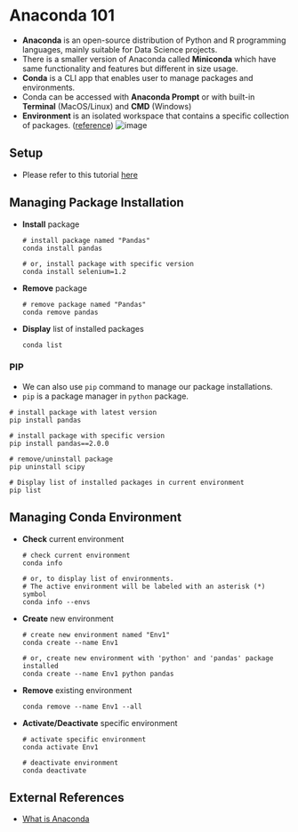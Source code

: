 # Anaconda 101

- **Anaconda** is an open-source distribution of Python and R programming languages, mainly suitable for Data Science projects.
- There is a smaller version of Anaconda called **Miniconda** which have same functionality and features but different in size usage.
- **Conda** is a CLI app that enables user to manage packages and environments.
- Conda can be accessed with **Anaconda Prompt** or with built-in **Terminal** (MacOS/Linux) and **CMD** (Windows)
- **Environment** is an isolated workspace that contains a specific collection of packages. ([reference](https://carpentries-incubator.github.io/introduction-to-conda-for-data-scientists/02-working-with-environments/index.html#what-is-a-conda-environment))
  ![image](https://github.com/user-attachments/assets/17222b6b-68d2-4a8a-a940-cbbcc11bf8ad)

## Setup
- Please refer to this tutorial [here](https://gist.github.com/yudantoanas/f50b15eb71290964b9abfbf2573a7bab#anaconda)

## Managing Package Installation
- **Install** package
  ```shell
  # install package named "Pandas"
  conda install pandas

  # or, install package with specific version
  conda install selenium=1.2
  ```
- **Remove** package
  ```shell
  # remove package named "Pandas"
  conda remove pandas
  ```
- **Display** list of installed packages
  ```shell
  conda list
  ```

### PIP
- We can also use `pip` command to manage our package installations.
- `pip` is a package manager in `python` package.

```shell
# install package with latest version
pip install pandas

# install package with specific version
pip install pandas==2.0.0

# remove/uninstall package
pip uninstall scipy

# Display list of installed packages in current environment
pip list
```

## Managing Conda Environment
- **Check** current environment
  ```shell
  # check current environment
  conda info

  # or, to display list of environments. 
  # The active environment will be labeled with an asterisk (*) symbol
  conda info --envs
  ```
- **Create** new environment
  ```shell
  # create new environment named "Env1"
  conda create --name Env1

  # or, create new environment with 'python' and 'pandas' package installed
  conda create --name Env1 python pandas
  ```
- **Remove** existing environment
  ```shell
  conda remove --name Env1 --all
  ```
- **Activate/Deactivate** specific environment
  ```shell
  # activate specific environment
  conda activate Env1

  # deactivate environment
  conda deactivate
  ```
## External References
- [What is Anaconda](https://youtu.be/iaNEQglCF-I?feature=shared)

